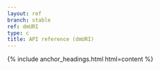 ```yaml
---
layout: ref
branch: stable
ref: dmURI
type: c
title: API reference (dmURI)
---
```

{% include anchor_headings.html html=content %}